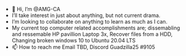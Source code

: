 - 👋 Hi, I’m @AMG-CA
- I’ll take interest in just about anything, but not current drama. 
- I’m looking to collaborate on anything to learn as much as I can.
- My current top computer related accomplishments are;
  dissemabling and ressemable HP pavillion Laptop 3x,
  Recover files from a HDD, 
  Changing broken windows 10 to Ubuntu 20.04 LTS
- 📫 How to reach me Email TBD, Discord Guadzilla25 #9105
